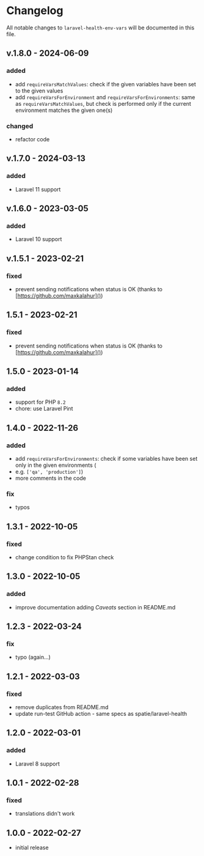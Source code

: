 # Changelog

All notable changes to `laravel-health-env-vars` will be documented in this file.

## v.1.8.0 - 2024-06-09

### added

- add `requireVarsMatchValues`: check if the given variables have been set to the given values
- add `requireVarsForEnvironment` and `requireVarsForEnvironments`: same as `requireVarsMatchValues`, but check is
  performed only if the current environment matches the given one(s)

### changed

- refactor code

## v.1.7.0 - 2024-03-13

### added

- Laravel 11 support

## v.1.6.0 - 2023-03-05

### added

- Laravel 10 support

## v.1.5.1 - 2023-02-21

### fixed

- prevent sending notifications when status is OK (thanks to [https://github.com/maxkalahur]())

## 1.5.1 - 2023-02-21

### fixed

- prevent sending notifications when status is OK (thanks to [https://github.com/maxkalahur]())

## 1.5.0 - 2023-01-14

### added

- support for PHP `8.2`
- chore: use Laravel Pint

## 1.4.0 - 2022-11-26

### added

- add `requireVarsForEnvironments`: check if some variables have been set only in the given environments (
- e.g. `['qa', 'production']`)
- more comments in the code

### fix

- typos

## 1.3.1 - 2022-10-05

### fixed

- change condition to fix PHPStan check

## 1.3.0 - 2022-10-05

### added

- improve documentation adding *Caveats* section in README.md

## 1.2.3 - 2022-03-24

### fix

- typo (again...)

## 1.2.1 - 2022-03-03

### fixed

- remove duplicates from README.md
- update run-test GitHub action - same specs as spatie/laravel-health

## 1.2.0 - 2022-03-01

### added

- Laravel 8 support

## 1.0.1 - 2022-02-28

### fixed

- translations didn't work

## 1.0.0 - 2022-02-27

- initial release
